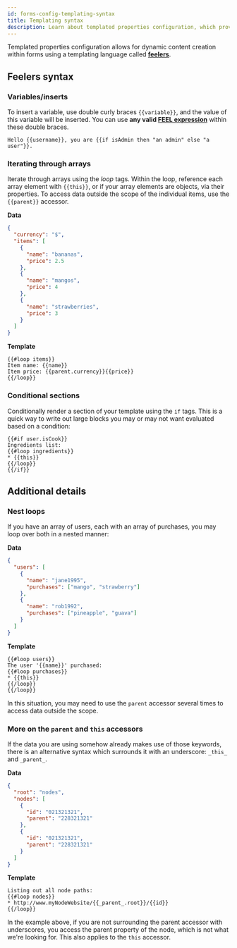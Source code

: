 ```yaml
---
id: forms-config-templating-syntax
title: Templating syntax
description: Learn about templated properties configuration, which provides dynamic content creation within forms using a templating language called feelers.
---
```


Templated properties configuration allows for dynamic content creation within forms using a templating language called [**feelers**](https://github.com/bpmn-io/feelers).

## Feelers syntax

### Variables/inserts

To insert a variable, use double curly braces `{{variable}}`, and the value of this variable will be inserted. You can use **any valid [FEEL expression](../../feel/language-guide/feel-expressions-introduction.md)** within these double braces.

```
Hello {{username}}, you are {{if isAdmin then "an admin" else "a user"}}.
```

### Iterating through arrays

Iterate through arrays using the _loop_ tags. Within the loop, reference each array element with `{{this}}`, or if your array elements are objects, via their properties. To access data outside the scope of the individual items, use the `{{parent}}` accessor.

**Data**

```json
{
  "currency": "$",
  "items": [
    {
      "name": "bananas",
      "price": 2.5
    },
    {
      "name": "mangos",
      "price": 4
    },
    {
      "name": "strawberries",
      "price": 3
    }
  ]
}
```

**Template**

```
{{#loop items}}
Item name: {{name}}
Item price: {{parent.currency}}{{price}}
{{/loop}}
```

### Conditional sections

Conditionally render a section of your template using the `if` tags. This is a quick way to write out large blocks you may or may not want evaluated based on a condition:

```
{{#if user.isCook}}
Ingredients list:
{{#loop ingredients}}
* {{this}}
{{/loop}}
{{/if}}
```

## Additional details

### Nest loops

If you have an array of users, each with an array of purchases, you may loop over both in a nested manner:

**Data**

```json
{
  "users": [
    {
      "name": "jane1995",
      "purchases": ["mango", "strawberry"]
    },
    {
      "name": "rob1992",
      "purchases": ["pineapple", "guava"]
    }
  ]
}
```

**Template**

```
{{#loop users}}
The user '{{name}}' purchased:
{{#loop purchases}}
* {{this}}
{{/loop}}
{{/loop}}
```

In this situation, you may need to use the `parent` accessor several times to access data outside the scope.

### More on the `parent` and `this` accessors

If the data you are using somehow already makes use of those keywords, there is an alternative syntax which surrounds it with an underscore: `_this_` and `_parent_`.

**Data**

```json
{
  "root": "nodes",
  "nodes": [
    {
      "id": "021321321",
      "parent": "228321321"
    },
    {
      "id": "021321321",
      "parent": "228321321"
    }
  ]
}
```

**Template**

```
Listing out all node paths:
{{#loop nodes}}
* http://www.myNodeWebsite/{{_parent_.root}}/{{id}}
{{/loop}}
```

In the example above, if you are not surrounding the parent accessor with underscores, you access the parent property of the node, which is not what we're looking for. This also applies to the `this` accessor.

